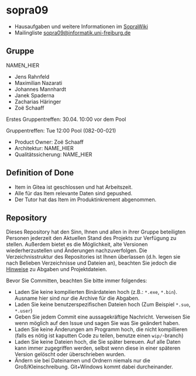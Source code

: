 # sopra09

* Hausaufgaben und weitere Informationen im [SopraWiki](https://sopra.informatik.uni-freiburg.de/)
* Mailingliste sopra09@informatik.uni-freiburg.de

## Gruppe

NAMEN_HIER
- Jens Rahnfeld
- Maximilian Nazarati 
- Johannes Mannhardt
- Janek Spaderna
- Zacharias Häringer
- Zoë Schaaff

Erstes Gruppentreffen: 30.04. 10:00 vor dem Pool

Gruppentreffen: Tue 12:00 Pool (082-00-021)

* Product Owner: Zoë Schaaff
* Architektur: NAME_HIER
* Qualitätssicherung: NAME_HIER


## Definition of Done

* Item in Gitea ist geschlossen und hat Arbeitszeit.
* Alle für das Item relevante Daten sind gepushed.
* Der Tutor hat das Item im Produktinkrement abgenommen.

## Repository
Dieses Repository hat den Sinn, Ihnen und allen in ihrer Gruppe beteiligten Personen jederzeit den Aktuellen Stand des Projekts zur Verfügung zu stellen. Außerdem bietet es die Möglichkeit, alte Versionen wiederherzustellen und Änderungen nachzuverfolgen. Die Verzeichnisstruktur des Repositories ist Ihnen überlassen (d.h. legen sie nach Belieben Verzeichnisse und Dateien an), beachten Sie jedoch die [Hinweise](https://sopra.informatik.uni-freiburg.de/soprawiki/Abgabe#Projektentwicklung) zu Abgaben und Projektdateien.

Bevor Sie Committen, beachten Sie bitte immer folgendes:
* Laden Sie keine kompilierten Binärdateien hoch (z.B.: `*.exe`, `*.bin`). Ausname hier sind _nur_ die Archive für die Abgaben.
* Laden Sie keine benutzerspezifischen Dateien hoch (Zum Beispiel `*.suo`, `*.user`)
* Geben Sie jedem Commit eine aussagekräftige Nachricht. Verweisen Sie wenn möglich auf den Issue und sagen Sie was Sie geändert haben.
* Laden Sie keine Änderungen am Programm hoch, die nicht kompillieren (falls es nötig ist kaputten Code zu teilen, benutze einen `wip/`-branch)
* Laden Sie keine Dateien hoch, die Sie später bereuen. Auf alle Daten kann immer zugegriffen werden, selbst wenn diese in einer späteren Version gelöscht oder überschrieben wurden.
* Ändern sie bei Dateinamen und Ordnern niemals nur die Groß/Kleinschreibung. Git+Windows kommt dabei durcheinander.

